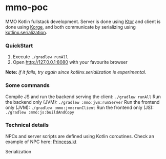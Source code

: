 # mmo-poc

MMO Kotlin fullstack development. Server is done using [Ktor](https://ktor.io/) and client is done using [Korge](https://github.com/korlibs/korlibs),
and both communicate by serializing using [kotlinx.serialization](https://github.com/Kotlin/kotlinx.serialization).

### QuickStart

1. Execute `./gradlew runAll`
2. Open <http://127.0.0.1:8080> with your favourite browser

**Note:** *if it fails, try again since kotlinx.serialization is experimental.*

### Some commands

Compile JS and run the backend serving the client: `./gradlew runAll`
Run the backend only (JVM): `./gradlew :mmo:jvm:runServer`
Run the frontend only (JVM): `./gradlew :mmo:jvm:runClient`
Run the frontend only (JS): `./gradlew :mmo:js:buildAndCopy`

### Technical details

NPCs and server scripts are defined using Kotlin coroutines.
Check an example of NPC here: [Princess.kt](https://github.com/mmo-poc/mmo-poc/blob/618db85851d0a4a0db39ba0b4be72e08fad079b9/mmo/jvm/src/mmo/server/script/Princess.kt)

Serialization 
